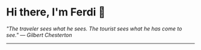 <h1>Hi there, I'm Ferdi 👋</h1>

<p><em>
  "The traveler sees what he sees. The tourist sees what he has come to see." — Gilbert Chesterton
</em></p>

---
